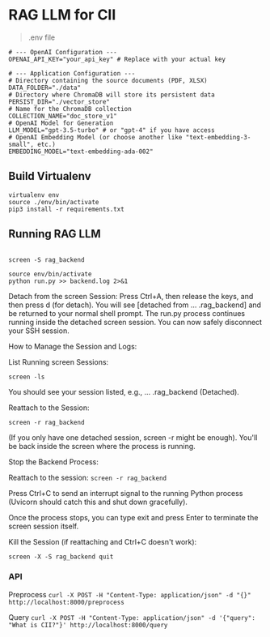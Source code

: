 # RAG LLM for CII


> .env file
```
# --- OpenAI Configuration ---
OPENAI_API_KEY="your_api_key" # Replace with your actual key

# --- Application Configuration ---
# Directory containing the source documents (PDF, XLSX)
DATA_FOLDER="./data"
# Directory where ChromaDB will store its persistent data
PERSIST_DIR="./vector_store"
# Name for the ChromaDB collection
COLLECTION_NAME="doc_store_v1"
# OpenAI Model for Generation
LLM_MODEL="gpt-3.5-turbo" # or "gpt-4" if you have access
# OpenAI Embedding Model (or choose another like "text-embedding-3-small", etc.)
EMBEDDING_MODEL="text-embedding-ada-002"
```


## Build Virtualenv
```
virtualenv env
source ./env/bin/activate
pip3 install -r requirements.txt
```

## Running RAG LLM

```
      
screen -S rag_backend

source env/bin/activate
python run.py >> backend.log 2>&1
```

Detach from the screen Session:
    Press Ctrl+A, then release the keys, and then press d (for detach).
    You will see [detached from ... .rag_backend] and be returned to your normal shell prompt. The run.py process continues running inside the detached screen session. You can now safely disconnect your SSH session.

How to Manage the Session and Logs:

List Running screen Sessions:

`screen -ls`

You should see your session listed, e.g., ... .rag_backend (Detached).

Reattach to the Session:

`screen -r rag_backend`

(If you only have one detached session, screen -r might be enough). You'll be back inside the screen where the process is running.

Stop the Backend Process:

Reattach to the session: `screen -r rag_backend`

Press Ctrl+C to send an interrupt signal to the running Python process (Uvicorn should catch this and shut down gracefully).

Once the process stops, you can type exit and press Enter to terminate the screen session itself.

Kill the Session (if reattaching and Ctrl+C doesn't work):
      
`screen -X -S rag_backend quit`

    
### API
Preprocess
`curl -X POST -H "Content-Type: application/json" -d "{}" http://localhost:8000/preprocess`

Query
`curl -X POST -H "Content-Type: application/json" -d '{"query": "What is CII?"}' http://localhost:8000/query`